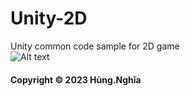 # Unity-2D
Unity common code sample for 2D game <br>
![Alt text](https://images.sftcdn.net/images/t_app-icon-m/p/afefb922-96d3-11e6-a7f1-00163ec9f5fa/3752006191/unity-icon.jpg)
#### Copyright &#169; 2023 Hùng.Nghĩa
